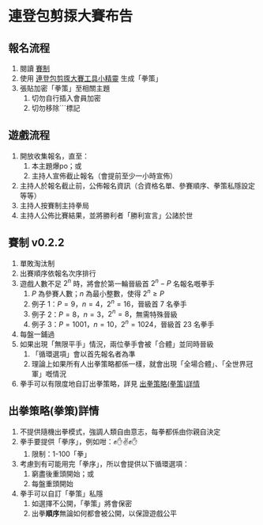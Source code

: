 # 連登包剪揼大賽布告

## 報名流程

1. 閱讀 [賽制](#賽制-v022)
2. 使用 [連登包剪揼大賽工具小精靈](https://ngfhk.github.io/rps-1001/) 生成「拳策」
3. 張貼加密「拳策」至相關主題
   1. 切勿自行插入會員加密
   2. 切勿移除```標記

## 遊戲流程

1. 開放收集報名，直至：
   1. 本主題爆po；或
   2. 主持人宣佈截止報名（會提前至少一小時宣佈）
2. 主持人於報名截止前，公佈報名資訊（合資格名單、參賽順序、拳策私隱設定等等）
3. 主持人按賽制主持拳局
4. 主持人公佈比賽結果，並將勝利者「勝利宣言」公諸於世

## 賽制 v0.2.2

1. 單敗淘汰制
2. 出賽順序依報名次序排行
3. 遊戲人數不足 $2^n$ 時，將會於第一輪晉級首 $2^n - P$ 名報名嘅拳手
   1. $P$ 為參賽人數；$n$ 為最小整數，使得 $2^n \ge P$
   2. 例子 1：$P = 9$，$n = 4$，$2^n = 16$，晉級首 $7$ 名拳手
   3. 例子 2：$P = 8$，$n = 3$，$2^n = 8$，無需特殊晉級
   4. 例子 3：$P = 1001$，$n = 10$，$2^n = 1024$，晉級首 $23$ 名拳手
4. 每盤一鋪過
5. 如果出現「無限平手」情況，兩位拳手會被「合體」並同時晉級
   1. 「循環選項」會以首先報名者為準
   2. 理論上如果所有人出拳策略都係一樣，就會出現「全場合體」、「全世界冠軍」嘅情況
6. 拳手可以有限度地自訂出拳策略，詳見 [出拳策略(拳策)詳情](#出拳策略拳策詳情)

## 出拳策略(拳策)詳情

1. 不提供隨機出拳模式，強調人類自由意志，每拳都係由你親自決定
2. 拳手要提供「拳序」，例如咁：✊✋✌️✊✋
   1. 限制：1-100「拳」
3. 考慮到有可能用完「拳序」，所以會提供以下循環選項：
   1. 窮盡後重頭開始；或
   2. 每盤重頭開始
4. 拳手可以自訂「拳策」私隱
   1. 如選擇不公開，「拳策」將會保密
   2. 出拳**順序**無論如何都會被公開，以保證遊戲公平
